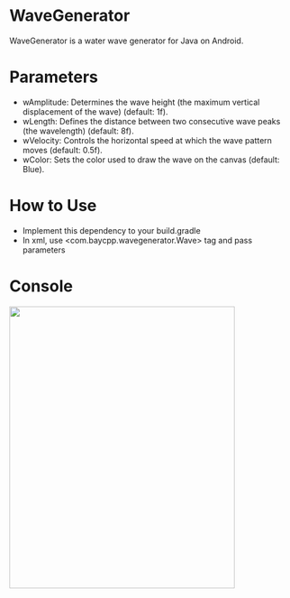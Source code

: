 # WaveGenerator
WaveGenerator is a water wave generator for Java on Android.

# Parameters
- wAmplitude: Determines the wave height (the maximum vertical displacement of the wave) (default: 1f).
- wLength: Defines the distance between two consecutive wave peaks (the wavelength) (default: 8f).
- wVelocity: Controls the horizontal speed at which the wave pattern moves (default: 0.5f).
- wColor: Sets the color used to draw the wave on the canvas (default: Blue).

# How to Use
- Implement this dependency to your build.gradle
- In xml, use <com.baycpp.wavegenerator.Wave> tag and pass parameters

# Console
<img src="https://github.com/user-attachments/assets/c1b37403-98fd-4aea-b879-6a5a0457a8b0" width="400" height="500">
